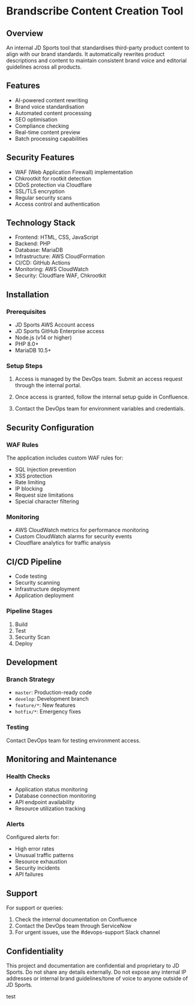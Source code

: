 # Brandscribe Content Creation Tool

## Overview
An internal JD Sports tool that standardises third-party product content to align with our brand standards. It automatically rewrites product descriptions and content to maintain consistent brand voice and editorial guidelines across all products.

## Features
- AI-powered content rewriting
- Brand voice standardisation
- Automated content processing
- SEO optimisation
- Compliance checking
- Real-time content preview
- Batch processing capabilities

## Security Features
- WAF (Web Application Firewall) implementation
- Chkrootkit for rootkit detection
- DDoS protection via Cloudflare
- SSL/TLS encryption
- Regular security scans
- Access control and authentication

## Technology Stack
- Frontend: HTML, CSS, JavaScript
- Backend: PHP
- Database: MariaDB
- Infrastructure: AWS CloudFormation
- CI/CD: GitHub Actions
- Monitoring: AWS CloudWatch
- Security: Cloudflare WAF, Chkrootkit

## Installation

### Prerequisites
- JD Sports AWS Account access
- JD Sports GitHub Enterprise access
- Node.js (v14 or higher)
- PHP 8.0+
- MariaDB 10.5+

### Setup Steps
1. Access is managed by the DevOps team. Submit an access request through the internal portal.

2. Once access is granted, follow the internal setup guide in Confluence.

3. Contact the DevOps team for environment variables and credentials.

## Security Configuration

### WAF Rules
The application includes custom WAF rules for:
- SQL Injection prevention
- XSS protection
- Rate limiting
- IP blocking
- Request size limitations
- Special character filtering

### Monitoring
- AWS CloudWatch metrics for performance monitoring
- Custom CloudWatch alarms for security events
- Cloudflare analytics for traffic analysis

## CI/CD Pipeline
- Code testing
- Security scanning
- Infrastructure deployment
- Application deployment

### Pipeline Stages
1. Build
2. Test
3. Security Scan
4. Deploy

## Development

### Branch Strategy
- `master`: Production-ready code
- `develop`: Development branch
- `feature/*`: New features
- `hotfix/*`: Emergency fixes

### Testing
Contact DevOps team for testing environment access.

## Monitoring and Maintenance

### Health Checks
- Application status monitoring
- Database connection monitoring
- API endpoint availability
- Resource utilization tracking

### Alerts
Configured alerts for:
- High error rates
- Unusual traffic patterns
- Resource exhaustion
- Security incidents
- API failures

## Support
For support or queries:
1. Check the internal documentation on Confluence
2. Contact the DevOps team through ServiceNow
3. For urgent issues, use the #devops-support Slack channel

## Confidentiality
This project and documentation are confidential and proprietary to JD Sports. Do not share any details externally. Do not expose any internal IP addresses or internal brand guidelines/tone of voice to anyone outside of JD Sports.

test
